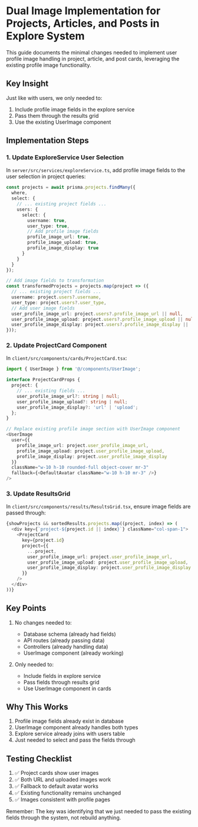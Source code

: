 # Dual Image Implementation for Projects, Articles, and Posts in Explore System

This guide documents the minimal changes needed to implement user profile image handling in project, article, and post cards, leveraging the existing profile image functionality.

## Key Insight
Just like with users, we only needed to:
1. Include profile image fields in the explore service
2. Pass them through the results grid
3. Use the existing UserImage component

## Implementation Steps

### 1. Update ExploreService User Selection
In `server/src/services/exploreService.ts`, add profile image fields to the user selection in project queries:

```typescript
const projects = await prisma.projects.findMany({
  where,
  select: {
    // ... existing project fields ...
    users: {
      select: {
        username: true,
        user_type: true,
        // Add profile image fields
        profile_image_url: true,
        profile_image_upload: true,
        profile_image_display: true
      }
    }
  }
});

// Add image fields to transformation
const transformedProjects = projects.map(project => ({
  // ... existing project fields ...
  username: project.users?.username,
  user_type: project.users?.user_type,
  // Add user image fields
  user_profile_image_url: project.users?.profile_image_url || null,
  user_profile_image_upload: project.users?.profile_image_upload || null,
  user_profile_image_display: project.users?.profile_image_display || 'url',
}));
```

### 2. Update ProjectCard Component
In `client/src/components/cards/ProjectCard.tsx`:

```typescript
import { UserImage } from '@/components/UserImage';

interface ProjectCardProps {
  project: {
    // ... existing fields ...
    user_profile_image_url?: string | null;
    user_profile_image_upload?: string | null;
    user_profile_image_display?: 'url' | 'upload';
  };
}

// Replace existing profile image section with UserImage component
<UserImage
  user={{
    profile_image_url: project.user_profile_image_url,
    profile_image_upload: project.user_profile_image_upload,
    profile_image_display: project.user_profile_image_display
  }}
  className="w-10 h-10 rounded-full object-cover mr-3"
  fallback={<DefaultAvatar className="w-10 h-10 mr-3" />}
/>
```

### 3. Update ResultsGrid
In `client/src/components/results/ResultsGrid.tsx`, ensure image fields are passed through:

```typescript
{showProjects && sortedResults.projects.map((project, index) => (
  <div key={`project-${project.id || index}`} className="col-span-1">
    <ProjectCard
      key={project.id}
      project={{
        ...project,
        user_profile_image_url: project.user_profile_image_url,
        user_profile_image_upload: project.user_profile_image_upload,
        user_profile_image_display: project.user_profile_image_display
      }}
    />
  </div>
))}
```

## Key Points
1. No changes needed to:
   - Database schema (already had fields)
   - API routes (already passing data)
   - Controllers (already handling data)
   - UserImage component (already working)

2. Only needed to:
   - Include fields in explore service
   - Pass fields through results grid
   - Use UserImage component in cards

## Why This Works
1. Profile image fields already exist in database
2. UserImage component already handles both types
3. Explore service already joins with users table
4. Just needed to select and pass the fields through

## Testing Checklist
1. ✅ Project cards show user images
2. ✅ Both URL and uploaded images work
3. ✅ Fallback to default avatar works
4. ✅ Existing functionality remains unchanged
5. ✅ Images consistent with profile pages

Remember: The key was identifying that we just needed to pass the existing fields through the system, not rebuild anything. 